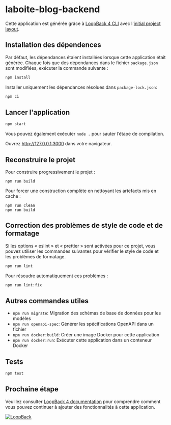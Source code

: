 # laboite-blog-backend

Cette application est générée grâce à [LoopBack 4 CLI](https://loopback.io/doc/en/lb4/Command-line-interface.html)
avec l'[initial project layout](https://loopback.io/doc/en/lb4/Loopback-application-layout.html).

## Installation des dépendences

Par défaut, les dépendances étaient installées lorsque cette application était générée.
Chaque fois que des dépendances dans le fichier `package.json` sont modifiées, exécuter la commande suivante :

```sh
npm install
```

Installer uniquement les dépendances résolues dans `package-lock.json`:

```sh
npm ci
```

## Lancer l'application

```sh
npm start
```

Vous pouvez également exécuter `node .` pour sauter l’étape de compilation.

Ouvrez http://127.0.0.1:3000 dans votre navigateur.

## Reconstruire le projet

Pour construire progressivement le projet :

```
npm run build
```

Pour forcer une construction complète en nettoyant les artefacts mis en cache :

```
npm run clean
npm run build
```

## Correction des problèmes de style de code et de formatage

Si les options « eslint » et « prettier » sont activées pour ce projet, vous pouvez utiliser
les commandes suivantes pour vérifier le style de code et les problèmes de formatage.

```sh
npm run lint
```

Pour résoudre automatiquement ces problèmes :

```sh
npm run lint:fix
```

## Autres commandes utiles

- `npm run migrate`: Migration des schémas de base de données pour les modèles
- `npm run openapi-spec`: Générer les spécifications OpenAPI dans un fichier
- `npm run docker:build`: Créer une image Docker pour cette application
- `npm run docker:run`: Exécuter cette application dans un conteneur Docker

## Tests

```sh
npm test
```

## Prochaine étape

Veuillez consulter [LoopBack 4 documentation](https://loopback.io/doc/en/lb4/) pour
comprendre comment vous pouvez continuer à ajouter des fonctionnalités à cette application.

[![LoopBack](<https://github.com/strongloop/loopback-next/raw/master/docs/site/imgs/branding/Powered-by-LoopBack-Badge-(blue)-@2x.png>)](http://loopback.io/)
